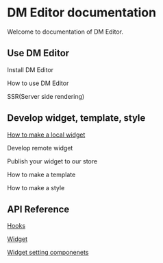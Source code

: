 # DM Editor documentation

Welcome to documentation of DM Editor.


Use DM Editor
-------
Install DM Editor

How to use DM Editor

SSR(Server side rendering)

Develop widget, template, style
-------
[How to make a local widget](./tutorial/how-to-make-widget.md)

Develop remote widget

Publish your widget to our store

How to make a template

How to make a style


API Reference
--------

[Hooks](./tutorial/useEditorStore.md)

[Widget](./reference/widget.md)

[Widget setting componenets](./reference/setting-types.md)

